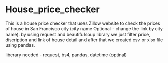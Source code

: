 # House_price_checker
This is a house price checker that uses Zillow website to check the prices of house in San Francisco city (city name Optional - change the link by city name). by using request and beautifulsoup library we just filter price, discription and link of house detail and after that we created csv or xlsx file using pandas.


liberary needed - request, bs4, pandas, datetime (optinal)
